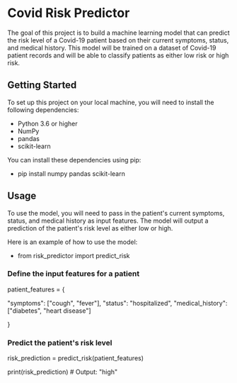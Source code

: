 # Covid Risk Predictor

The goal of this project is to build a machine learning model that can predict the risk level of a Covid-19 patient based on their current symptoms, status, and medical history. This model will be trained on a dataset of Covid-19 patient records and will be able to classify patients as either low risk or high risk.

## Getting Started

To set up this project on your local machine, you will need to install the following dependencies:
- Python 3.6 or higher
- NumPy
- pandas
- scikit-learn

You can install these dependencies using pip:
* pip install numpy pandas scikit-learn

## Usage

To use the model, you will need to pass in the patient's current symptoms, status, and medical history as input features. The model will output a prediction of the patient's risk level as either low or high.

Here is an example of how to use the model:
* from risk_predictor import predict_risk

### Define the input features for a patient
patient_features = {

"symptoms": ["cough", "fever"],
"status": "hospitalized",
"medical_history": ["diabetes", "heart disease"]

}

### Predict the patient's risk level
risk_prediction = predict_risk(patient_features)

print(risk_prediction) # Output: "high"
